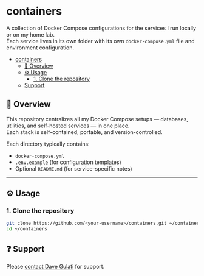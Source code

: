 # containers

A collection of Docker Compose configurations for the services I run locally or on my home lab.  
Each service lives in its own folder with its own `docker-compose.yml` file and environment configuration.

- [containers](#containers)
  - [🧩 Overview](#-overview)
  - [⚙️ Usage](#️-usage)
    - [1. Clone the repository](#1-clone-the-repository)
  - [Support](#support)

## 🧩 Overview

This repository centralizes all my Docker Compose setups — databases, utilities, and self-hosted services — in one place.  
Each stack is self-contained, portable, and version-controlled.

Each directory typically contains:

- `docker-compose.yml`
- `.env.example` (for configuration templates)
- Optional `README.md` (for service-specific notes)

---

## ⚙️ Usage

### 1. Clone the repository

```sh
git clone https://github.com/<your-username>/containers.git ~/containers
cd ~/containers
```

## ❓ Support

Please [contact Dave Gulati](https://davegulati.com/contact) for support.
